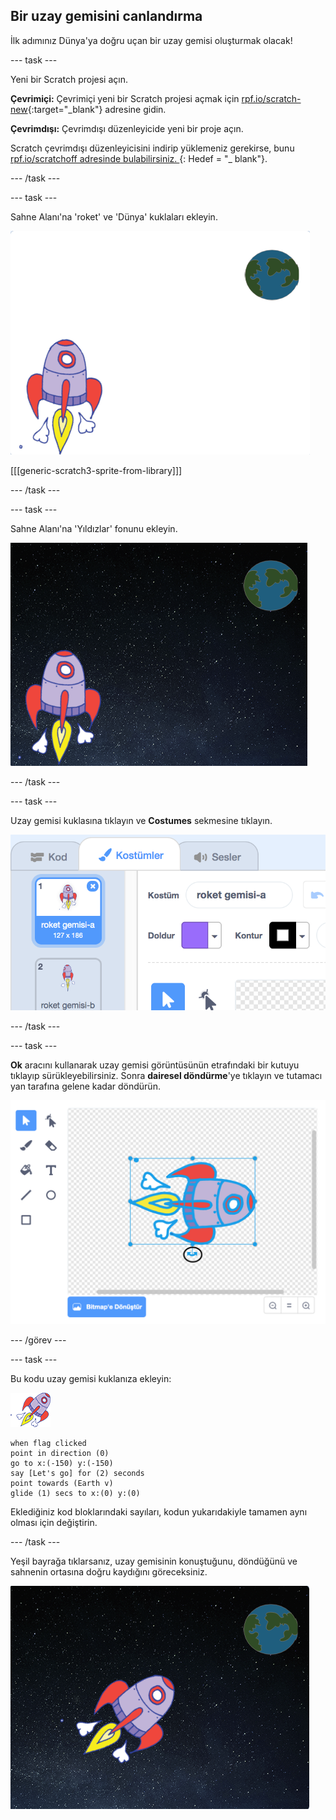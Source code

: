 ## Bir uzay gemisini canlandırma

İlk adımınız Dünya'ya doğru uçan bir uzay gemisi oluşturmak olacak!

\--- task \---

Yeni bir Scratch projesi açın.

**Çevrimiçi:** Çevrimiçi yeni bir Scratch projesi açmak için [rpf.io/scratch-new](http://rpf.io/scratchon){:target="_blank"} adresine gidin.

**Çevrimdışı:** Çevrimdışı düzenleyicide yeni bir proje açın.

Scratch çevrimdışı düzenleyicisini indirip yüklemeniz gerekirse, bunu [ rpf.io/scratchoff adresinde bulabilirsiniz. ](http://rpf.io/scratchoff) {: Hedef = "_ blank"}.

\--- /task \---

\--- task \---

Sahne Alanı'na 'roket' ve 'Dünya' kuklaları ekleyin.

![Uzay gemisi ve Dünya kuklası](images/space-sprites.png)

[[[generic-scratch3-sprite-from-library]]]

\--- /task \---

\--- task \---

Sahne Alanı'na 'Yıldızlar' fonunu ekleyin.

![Bir uzay fonu](images/space-backdrop.png)

\--- /task \---

\--- task \---

Uzay gemisi kuklasına tıklayın ve **Costumes** sekmesine tıklayın.

![Kukla kostümü](images/space-costume.png)

\--- /task \---

\--- task \---

**Ok** aracını kullanarak uzay gemisi görüntüsünün etrafındaki bir kutuyu tıklayıp sürükleyebilirsiniz. Sonra **dairesel döndürme**'ye tıklayın ve tutamacı yan tarafına gelene kadar döndürün.

![Kostüm döndürme](images/space-rotate.png)

\--- /görev \---

\--- task \---

Bu kodu uzay gemisi kuklanıza ekleyin:

![Uzay gemisi kuklası](images/sprite-spaceship.png)

```blocks3
when flag clicked
point in direction (0)
go to x:(-150) y:(-150)
say [Let's go] for (2) seconds
point towards (Earth v)
glide (1) secs to x:(0) y:(0)
```

Eklediğiniz kod bloklarındaki sayıları, kodun yukarıdakiyle tamamen aynı olması için değiştirin.

\--- /task \---

Yeşil bayrağa tıklarsanız, uzay gemisinin konuştuğunu, döndüğünü ve sahnenin ortasına doğru kaydığını göreceksiniz.

![Bir uzay gemisi animasyonunu test etme](images/space-animate-stage.png)